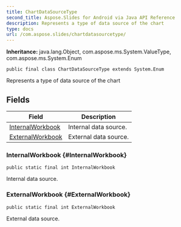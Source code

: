 ```yaml
---
title: ChartDataSourceType
second_title: Aspose.Slides for Android via Java API Reference
description: Represents a type of data source of the chart
type: docs
url: /com.aspose.slides/chartdatasourcetype/
---
```

**Inheritance:**
java.lang.Object, com.aspose.ms.System.ValueType, com.aspose.ms.System.Enum
```
public final class ChartDataSourceType extends System.Enum
```

Represents a type of data source of the chart
## Fields

| Field | Description |
| --- | --- |
| [InternalWorkbook](#InternalWorkbook) | Internal data source. |
| [ExternalWorkbook](#ExternalWorkbook) | External data source. |
### InternalWorkbook {#InternalWorkbook}
```
public static final int InternalWorkbook
```


Internal data source.

### ExternalWorkbook {#ExternalWorkbook}
```
public static final int ExternalWorkbook
```


External data source.


